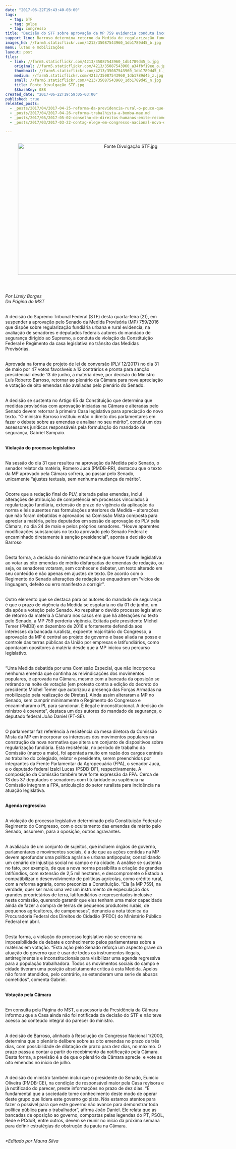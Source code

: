 ```yaml
---
date: "2017-06-22T19:43:40-03:00"
tags:
  - tag: STF
  - tag: golpe
  - tag: congresso
title: "Decisão do STF sobre aprovação da MP 759 evidencia conduta inconstitucional do Senado\n"
support_line: Barroso determina retorno da Medida de regularização fundiária à Câmara para apreciação das emendas invisibilizadas durante a votação na Casa revisora
images_hd: //farm5.staticflickr.com/4213/35087543960_1db1789d45_b.jpg
menu: lutas e mobilizações
layout: post
files:
  - link: //farm5.staticflickr.com/4213/35087543960_1db1789d45_b.jpg
    original: //farm5.staticflickr.com/4213/35087543960_a34fbf19ee_o.jpg
    thumbnail: //farm5.staticflickr.com/4213/35087543960_1db1789d45_t.jpg
    medium: //farm5.staticflickr.com/4213/35087543960_1db1789d45_z.jpg
    small: //farm5.staticflickr.com/4213/35087543960_1db1789d45_n.jpg
    title: Fonte Divulgação STF.jpg
    $$hashKey: 088
created_date: "2017-06-22T19:59:05-03:00"
published: true
releated_posts:
  - _posts/2017/04/2017-04-25-reforma-da-previdencia-rural-o-pouco-que-mudou-nada-mudou.md
  - _posts/2017/04/2017-04-26-reforma-trabalhista-a-bomba-mae.md
  - _posts/2017/05/2017-05-02-conselho-de-direitos-humanos-emite-recomendacao-pela-suspensao-da-mp-759.md
  - _posts/2017/03/2017-03-22-contag-elege-em-congresso-nacional-nova-diretoria-para-periodo-de-defesa-da-democracia-dos-trabalhadores-e-da-agricultura-familiar.md

---
```

<div style="text-align:center">
<figure class="image" style="display:inline-block"><img alt="Fonte Divulgação STF.jpg" height="418" src="//farm5.staticflickr.com/4213/35087543960_1db1789d45_b.jpg" width="700" />
<figcaption></figcaption>
</figure>
</div>

<p>&nbsp;</p>

<p><em>Por Lizely Borges<br />
Da P&aacute;gina do MST&nbsp;</em></p>

<p><br />
A decis&atilde;o do Supremo Tribunal Federal (STF) desta quarta-feira (21), em suspender a aprova&ccedil;&atilde;o pelo Senado da Medida Provis&oacute;ria (MP) 759/2016 que disp&otilde;e sobre regulariza&ccedil;&atilde;o fundi&aacute;ria urbana e rural evidencia, na avalia&ccedil;&atilde;o de senadores e deputados federais autores do mandado de seguran&ccedil;a dirigido ao Supremo, a conduta de viola&ccedil;&atilde;o da Constitui&ccedil;&atilde;o Federal e Regimento da casa legislativa no tr&acirc;nsito das Medidas Provis&oacute;rias.</p>

<p><br />
Aprovada na forma de projeto de lei de convers&atilde;o (PLV 12/2017) no dia 31 de maio por 47 votos favor&aacute;veis a 12 contr&aacute;rios e pronta para san&ccedil;&atilde;o presidencial desde 13 de junho, a mat&eacute;ria deve, por decis&atilde;o do Ministro Lu&iacute;s Roberto Barroso, retornar ao plen&aacute;rio da C&acirc;mara para nova aprecia&ccedil;&atilde;o e vota&ccedil;&atilde;o de oito emendas n&atilde;o avaliadas pelo plen&aacute;rio do Senado.&nbsp;</p>

<p><br />
A decis&atilde;o se sustenta no Artigo 65 da Constitui&ccedil;&atilde;o que determina que medidas provis&oacute;rias com aprova&ccedil;&atilde;o iniciadas na C&acirc;mara e alteradas pelo Senado devem retornar &agrave; primeira Casa legislativa para aprecia&ccedil;&atilde;o do novo texto. &ldquo;O ministro Barroso instituiu ent&atilde;o o direito dos parlamentares em fazer o debate sobre as emendas e analisar no seu m&eacute;rito&rdquo;, conclui um dos assessores jur&iacute;dicos respons&aacute;veis pela formula&ccedil;&atilde;o do mandado de seguran&ccedil;a, Gabriel Sampaio.</p>

<p><br />
<strong>Viola&ccedil;&atilde;o do processo legislativo</strong></p>

<p><br />
Na sess&atilde;o do dia 31 que resultou na aprova&ccedil;&atilde;o da Medida pelo Senado, o senador relator da mat&eacute;ria, Romero Juc&aacute; (PMDB-RR), destacou que o texto da MP aprovado&nbsp;pela C&acirc;mara sofrera, ao passar pelo Senado, unicamente&nbsp;&ldquo;ajustes textuais, sem nenhuma mudan&ccedil;a de m&eacute;rito&rdquo;.</p>

<p><br />
Ocorre que a reda&ccedil;&atilde;o final do PLV, alterada pelas emendas, inclui altera&ccedil;&otilde;es de atribui&ccedil;&atilde;o de compet&ecirc;ncia em processos vinculados &agrave; regulariza&ccedil;&atilde;o fundi&aacute;ria, extens&atilde;o do prazo de vig&ecirc;ncia da aplica&ccedil;&atilde;o da norma e leis ausentes nas formula&ccedil;&otilde;es anteriores da Medida &ndash; altera&ccedil;&otilde;es que n&atilde;o foram debatidas e aprovados na Comiss&atilde;o Mista composta para apreciar a mat&eacute;ria, pelos deputados em sess&atilde;o de aprova&ccedil;&atilde;o do PLV pela C&acirc;mara, no dia 24 de maio e pelos pr&oacute;prios senadores. &ldquo;Houve aparentes modifica&ccedil;&otilde;es substanciais no texto aprovado pelo Senado Federal e encaminhado diretamente &agrave; san&ccedil;&atilde;o presidencial&rdquo;, aponta a decis&atilde;o de Barroso</p>

<p><br />
Desta forma, a decis&atilde;o do ministro reconhece que houve fraude legislativa ao votar as oito emendas de m&eacute;rito disfar&ccedil;adas de emendas de reda&ccedil;&atilde;o, ou seja, os senadores votaram, sem conhecer e debater, um texto alterado em seu conte&uacute;do e n&atilde;o apenas em ajustes de texto. De acordo com o Regimento do Senado altera&ccedil;&otilde;es de reda&ccedil;&atilde;o se enquadram em &ldquo;v&iacute;cios de linguagem, defeito ou erro manifesto a corrigir&rdquo;.</p>

<p><br />
Outro elemento que se destaca para os autores do mandado de seguran&ccedil;a &eacute; que o prazo de vig&ecirc;ncia da Medida se esgotaria no dia 01 de junho, um dia ap&oacute;s a vota&ccedil;&atilde;o pelo Senado. Ao respeitar o devido processo legislativo de retorno da mat&eacute;ria &agrave; C&acirc;mara nos casos em que h&aacute; altera&ccedil;&otilde;es no texto pelo Senado, a MP 759 perderia vig&ecirc;ncia. Editada pele presidente Michel Temer (PMDB) em dezembro de 2016 e fortemente defendida aos interesses da bancada ruralista, expoente majorit&aacute;rio do Congresso, a aprova&ccedil;&atilde;o da MP &eacute; central ao projeto de governo e base aliada na posse e controle das terras p&uacute;blicas da Uni&atilde;o por empresas e latifundi&aacute;rios, como apontaram opositores &agrave; mat&eacute;ria desde que a MP iniciou seu percurso legislativo.&nbsp;</p>

<p><br />
&ldquo;Uma Medida debatida por uma Comiss&atilde;o Especial, que n&atilde;o incorporou nenhuma emenda que continha as reivindica&ccedil;&otilde;es dos movimentos populares, &eacute; aprovada na C&acirc;mara, mesmo com a bancada da oposi&ccedil;&atilde;o se retirando na noite de vota&ccedil;&atilde;o [em protesto contra a edi&ccedil;&atilde;o do decreto do presidente Michel Temer que autorizou a presen&ccedil;a das For&ccedil;as Armadas na mobiliza&ccedil;&atilde;o pela realiza&ccedil;&atilde;o de Diretas]. Ainda assim alteraram a MP no Senado, sem cumprir minimamente o Regimento do Congresso e encaminharam o PL para sancionar. &Eacute; ilegal e inconstitucional. A decis&atilde;o do ministro &eacute; coerente&rdquo;, destaca um dos autores do mandado de seguran&ccedil;a, o deputado federal Jo&atilde;o Daniel (PT-SE).&nbsp;</p>

<p><br />
O parlamentar faz refer&ecirc;ncia &agrave; resist&ecirc;ncia da mesa diretora da Comiss&atilde;o Mista da MP em incorporar os interesses dos movimentos populares na constru&ccedil;&atilde;o da nova normativa que altera um conjunto de dispositivos sobre regulariza&ccedil;&atilde;o fundi&aacute;ria. Esta resist&ecirc;ncia, no per&iacute;odo de trabalho da Comiss&atilde;o (mar&ccedil;o a maio), foi apontada muito em raz&atilde;o dos cargos centrais ao trabalho do colegiado, relator e presidente, serem preenchidos por integrantes da Frente Parlamentar da Agropecu&aacute;ria (FPA), o senador Juc&aacute;, e o deputado federal Izalci Lucas (PSDB-DF), respectivamente. A composi&ccedil;&atilde;o da Comiss&atilde;o tamb&eacute;m teve forte express&atilde;o da FPA. Cerca de 13 dos 37 deputados e senadores com titularidade ou supl&ecirc;ncia na Comiss&atilde;o integram a FPA, articula&ccedil;&atilde;o do setor ruralista para incid&ecirc;ncia na atua&ccedil;&atilde;o legislativa.</p>

<p><br />
<strong>Agenda regressiva</strong></p>

<p><br />
A viola&ccedil;&atilde;o do processo legislativo determinado pela Constitui&ccedil;&atilde;o Federal e Regimento do Congresso, com o ocultamento das emendas de m&eacute;rito pelo Senado, assumem, para a oposi&ccedil;&atilde;o, outros agravantes.&nbsp;</p>

<p><br />
A avalia&ccedil;&atilde;o de um conjunto de sujeitos, que incluem &oacute;rg&atilde;os de governo, parlamentares e movimentos sociais, &eacute; a de que as a&ccedil;&otilde;es contidas na MP devem aprofundar uma pol&iacute;tica agr&aacute;ria e urbana antipopular, consolidando um cen&aacute;rio de injusti&ccedil;a social no campo e na cidade. A an&aacute;lise se sustenta no fato, por exemplo, de que a nova norma possibilita a cria&ccedil;&atilde;o de grandes latif&uacute;ndios, com extens&atilde;o de 2,5 mil hectares, e descompromete o Estado a compatibilizar o desenvolvimento de pol&iacute;ticas agr&iacute;colas, como cr&eacute;dito rural, com a reforma agr&aacute;ria, como preconiza a Constitui&ccedil;&atilde;o. &ldquo;Ela [a MP 759], na verdade, quer ser mais uma vez um instrumento de especula&ccedil;&atilde;o dos grandes propriet&aacute;rios de terra, latifundi&aacute;rios e representados inclusive nesta comiss&atilde;o, querendo garantir que eles tenham uma maior capacidade ainda de fazer a compra de terras de pequenos produtores rurais, de pequenos agricultores, de camponeses&rdquo;, denuncia a nota t&eacute;cnica da Procuradoria Federal dos Direitos do Cidad&atilde;o (PFDC) do Minist&eacute;rio P&uacute;blico Federal em abril.</p>

<p><br />
Desta forma, a viola&ccedil;&atilde;o do processo legislativo n&atilde;o se encerra na impossibilidade de debate e conhecimento pelos parlamentares sobre a mat&eacute;rias em vota&ccedil;&atilde;o. &ldquo;Esta a&ccedil;&atilde;o pelo Senado refor&ccedil;a um aspecto grave da atua&ccedil;&atilde;o do governo que &eacute; usar de todos os instrumentos ilegais, antirregimentais e inconstitucionais para visibilizar uma agenda regressiva para a popula&ccedil;&atilde;o trabalhadora. Todos os movimentos sociais do campo e cidade tiveram uma posi&ccedil;&atilde;o absolutamente cr&iacute;tica &agrave; esta Medida. Apelos n&atilde;o foram atendidos, pelo contr&aacute;rio, se estenderam uma serie de abusos cometidos&rdquo;, comenta Gabriel.</p>

<p><br />
<strong>Vota&ccedil;&atilde;o pela C&acirc;mara</strong></p>

<p><br />
Em consulta pela P&aacute;gina do MST, a assessoria da Presid&ecirc;ncia da C&acirc;mara informou que a Casa ainda n&atilde;o foi notificada da decis&atilde;o do STF e n&atilde;o teve acesso ao conte&uacute;do integral do parecer do ministro.&nbsp;</p>

<p><br />
A decis&atilde;o de Barroso, alinhado &agrave; Resolu&ccedil;&atilde;o do Congresso Nacional 1/2000, determina que o plen&aacute;rio delibere sobre as oito emendas no prazo de tr&ecirc;s dias, com possibilidade de dilata&ccedil;&atilde;o de prazo para dez dias, no m&aacute;ximo. O prazo passa a contar a partir do recebimento da notifica&ccedil;&atilde;o pela C&acirc;mara. Desta forma, a previs&atilde;o &eacute; a de que o plen&aacute;rio da C&acirc;mara aprecie &nbsp;e vote as oito emendas no in&iacute;cio de julho.</p>

<p><br />
A decis&atilde;o do ministro tamb&eacute;m inclui que o presidente do Senado, Eun&iacute;cio Oliveira (PMDB-CE), na condi&ccedil;&atilde;o de respons&aacute;vel maior pela Casa revisora e j&aacute; notificado do parecer, preste informa&ccedil;&otilde;es no prazo de dez dias. &ldquo;&Eacute; fundamental que a sociedade tome conhecimento deste modo de operar deste grupo que lidera este governo golpista. N&oacute;s estamos atentos para fazer o poss&iacute;vel para que este governo n&atilde;o avance para demonstrar toda pol&iacute;tica p&uacute;blica para o trabalhador&rdquo;, afirma Jo&atilde;o Daniel. Ele relata que as bancadas de oposi&ccedil;&atilde;o ao governo, compostas pelas legendas do PT, PSOL, Rede e PCdoB, entre outros, devem se reunir no in&iacute;cio da pr&oacute;xima semana para definir estrat&eacute;gias de obstru&ccedil;&atilde;o da pauta na C&acirc;mara.<br />
&nbsp;</p>

<p><em>*Editado por Maura Silva&nbsp;</em></p>
